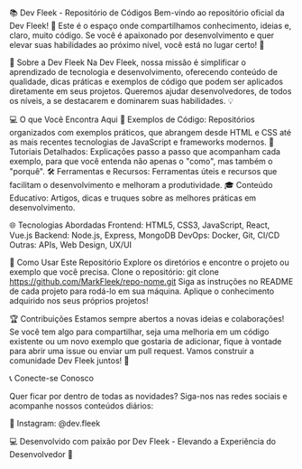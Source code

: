 📚 Dev Fleek - Repositório de Códigos
Bem-vindo ao repositório oficial da Dev Fleek! 🚀 Este é o espaço onde compartilhamos conhecimento, ideias e, claro, muito código. Se você é apaixonado por desenvolvimento e quer elevar suas habilidades ao próximo nível, você está no lugar certo! 🎯


📝 Sobre a Dev Fleek
Na Dev Fleek, nossa missão é simplificar o aprendizado de tecnologia e desenvolvimento, oferecendo conteúdo de qualidade, dicas práticas e exemplos de código que podem ser aplicados diretamente em seus projetos. Queremos ajudar desenvolvedores, de todos os níveis, a se destacarem e dominarem suas habilidades. 💡


💻 O que Você Encontra Aqui
🌟 Exemplos de Código: Repositórios organizados com exemplos práticos, que abrangem desde HTML e CSS até as mais recentes tecnologias de JavaScript e frameworks modernos.
📘 Tutoriais Detalhados: Explicações passo a passo que acompanham cada exemplo, para que você entenda não apenas o "como", mas também o "porquê".
🛠️ Ferramentas e Recursos: Ferramentas úteis e recursos que facilitam o desenvolvimento e melhoram a produtividade.
🎓 Conteúdo Educativo: Artigos, dicas e truques sobre as melhores práticas em desenvolvimento.


🌐 Tecnologias Abordadas
Frontend: HTML5, CSS3, JavaScript, React, Vue.js
Backend: Node.js, Express, MongoDB
DevOps: Docker, Git, CI/CD
Outras: APIs, Web Design, UX/UI


🚀 Como Usar Este Repositório
Explore os diretórios e encontre o projeto ou exemplo que você precisa.
Clone o repositório: git clone https://github.com/MarkFleek/repo-nome.git
Siga as instruções no README de cada projeto para rodá-lo em sua máquina.
Aplique o conhecimento adquirido nos seus próprios projetos!


🏆 Contribuições
Estamos sempre abertos a novas ideias e colaborações! Se você tem algo para compartilhar, seja uma melhoria em um código existente ou um novo exemplo que gostaria de adicionar, fique à vontade para abrir uma issue ou enviar um pull request. Vamos construir a comunidade Dev Fleek juntos! 🤝


📞 Conecte-se Conosco

Quer ficar por dentro de todas as novidades? Siga-nos nas redes sociais e acompanhe nossos conteúdos diários:

📸 Instagram: @dev.fleek

💻 Desenvolvido com paixão por Dev Fleek - Elevando a Experiência do Desenvolvedor 🚀
